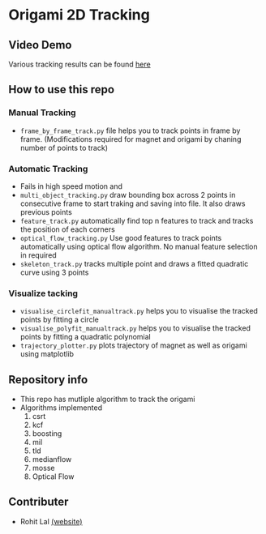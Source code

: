 # Origami 2D Tracking 

## Video Demo
Various tracking results can be found [here](https://drive.google.com/drive/u/1/folders/1GapJK3oWHEMn0Bm4omrbM7fQUOPg2TjE)

## How to use this repo

### Manual Tracking
- `frame_by_frame_track.py` file helps you to track points in frame by frame. (Modifications required for magnet and origami by chaning number of points to track)

### Automatic Tracking
- Fails in high speed motion and 
- `multi_object_tracking.py` draw bounding box across 2 points in consecutive frame to start traking and saving into file. It also draws previous points
- `feature_track.py` automatically find top n features to track and tracks the position of each corners
- `optical_flow_tracking.py` Use good features to track points automatically using optical flow algorithm. No manual feature selection in required
- `skeleton_track.py` tracks multiple point and draws a fitted quadratic curve using 3 points

### Visualize tacking
- `visualise_circlefit_manualtrack.py` helps you to visualise the tracked points by fitting a circle
- `visualise_polyfit_manualtrack.py` helps you to visualise the tracked points by fitting a quadratic polynomial
- `trajectory_plotter.py` plots trajectory of magnet as well as origami using matplotlib

## Repository info
- This repo has mutliple algorithm to track the origami 
- Algorithms implemented
    1. csrt
    2. kcf
    3. boosting
    4. mil
    5. tld
    6. medianflow
    7. mosse 
    8. Optical Flow

## Contributer
- Rohit Lal  [(website)](https://take2rohit.github.io/)